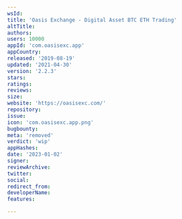 ```yaml
---
wsId: 
title: 'Oasis Exchange - Digital Asset BTC ETH Trading'
altTitle: 
authors: 
users: 10000
appId: 'com.oasisexc.app'
appCountry: 
released: '2019-08-19'
updated: '2021-04-30'
version: '2.2.3'
stars: 
ratings: 
reviews: 
size: 
website: 'https://oasisexc.com/'
repository: 
issue: 
icon: 'com.oasisexc.app.png'
bugbounty: 
meta: 'removed'
verdict: 'wip'
appHashes: 
date: '2023-01-02'
signer: 
reviewArchive: 
twitter: 
social: 
redirect_from: 
developerName: 
features: 

---
```


